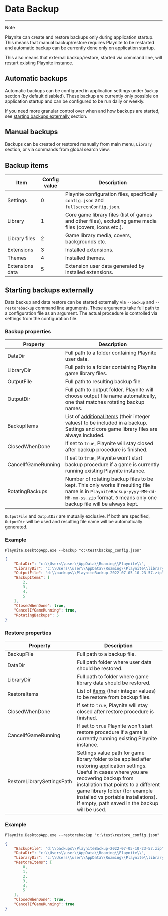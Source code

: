 # Data Backup
---------------------

> [!NOTE]
> Playnite can create and restore backups only during application startup. This means that manual backup/restore requires Playnite to be restarted and automatic backup can be currently done only on application startup.
> 
> This also means that external backup/restore, started via command line, will restart existing Playnite instance.

## Automatic backups

Automatic backups can be configured in application settings under `Backup` section (by default disabled). These backup are currently only possible on application startup and can be configured to be run daily or weekly.

If you need more granular control over when and how backups are started, see [starting backups externally](#starting-backups-externally) section.

## Manual backups

Backups can be created or restored manually from main menu, `Library` section, or via commands from global search view.

## Backup items

| Item            | Config value | Description                                                                                               |
| --------------- | ------------ | --------------------------------------------------------------------------------------------------------- |
| Settings        | 0            | Playnite configuration files, specifically `config.json` and `fullscreenConfig.json`.                     |
| Library         | 1            | Core game library files (list of games and other files), excluding game media files (covers, icons etc.). |
| Library files   | 2            | Game library media, covers, backgrounds etc.                                                              |
| Extensions      | 3            | Installed extensions.                                                                                     |
| Themes          | 4            | Installed themes.                                                                                         |
| Extensions data | 5            | Extension user data generated by installed extensions.                                                    |

## Starting backups externally

Data backup and data restore can be started externally via `--backup` and `--restorebackup` command line arguments. These arguments take full path to a configuration file as an argument. The actual procedure is controlled via settings from the configuration file.

### Backup properties

| Property            | Description                                                                                                                                                                                   |
| ------------------- | --------------------------------------------------------------------------------------------------------------------------------------------------------------------------------------------- |
| DataDir             | Full path to a folder containing Playnite user data.                                                                                                                                          |
| LibraryDir          | Full path to a folder containing Playnite game library files.                                                                                                                                 |
| OutputFile          | Full path to resulting backup file.                                                                                                                                                           |
| OutputDir           | Full path to output folder. Playnite will choose output file name automatically, one that matches rotating backup names.                                                                      |
| BackupItems         | List of [additional items](#backup-items) (their integer values) to be included in a backup. Settings and core game library files are always included.                                        |
| ClosedWhenDone      | If set to `true`, Playnite will stay closed after backup procedure is finished.                                                                                                               |
| CancelIfGameRunning | If set to `true`, Playnite won't start backup procedure if a game is currently running existing Playnite instance.                                                                            |
| RotatingBackups     | Number of rotating backup files to be kept. This only works if resulting file name is in `PlayniteBackup-yyyy-MM-dd-HH-mm-ss.zip` format. `0` means only one backup file will be always kept. |

`OutputFile` and `OutputDir` are mutually exclusive. If both are specified, `OutputDir` will be used and resulting file name will be automatically generated.

### Example

```
Playnite.DesktopApp.exe --backup "c:\test\backup_config.json"
```

```json
{
    "DataDir": "c:\\Users\\user\\AppData\\Roaming\\Playnite\\",
    "LibraryDir": "c:\\Users\\user\\AppData\\Roaming\\Playnite\\library",
    "OutputFile": "d:\\backups\\PlayniteBackup-2022-07-05-10-23-57.zip",
    "BackupItems": [
        2,
        3,
        4,
        5
    ],
    "ClosedWhenDone": true,
    "CancelIfGameRunning": true,
    "RotatingBackups": 5
}
```

### Restore properties

| Property                   | Description                                                                                                                                                                                                                                                                                                          |
| -------------------------- | -------------------------------------------------------------------------------------------------------------------------------------------------------------------------------------------------------------------------------------------------------------------------------------------------------------------- |
| BackupFile                 | Full path to a backup file.                                                                                                                                                                                                                                                                                          |
| DataDir                    | Full path folder where user data should be restored.                                                                                                                                                                                                                                                                 |
| LibraryDir                 | Full path to folder where game library data should be restored.                                                                                                                                                                                                                                                      |
| RestoreItems               | List of [items](#backup-items) (their integer values) to be restore from backup files.                                                                                                                                                                                                                               |
| ClosedWhenDone             | If set to `true`, Playnite will stay closed after restore procedure is finished.                                                                                                                                                                                                                                     |
| CancelIfGameRunning        | If set to `true` Playnite won't start restore procedure if a game is currently running existing Playnite instance.                                                                                                                                                                                                   |
| RestoreLibrarySettingsPath | Settings value path for game library folder to be applied after restoring application settings. Useful in cases where you are recovering backup from installation that points to a different game library folder (for example installed vs portable installations). If empty, path saved in the backup will be used. |

### Example

```
Playnite.DesktopApp.exe --restorebackup "c:\test\restore_config.json"
```

```json
{
    "BackupFile": "d:\\backups\\PlayniteBackup-2022-07-05-10-23-57.zip",
    "DataDir": "c:\\Users\\user\\AppData\\Roaming\\Playnite\\",
    "LibraryDir": "c:\\Users\\user\\AppData\\Roaming\\Playnite\\library",
    "RestoreItems": [
        0,
        1,
        2,
        3,
        4,
        5
    ],
    "ClosedWhenDone": true,
    "CancelIfGameRunning": true
}
```